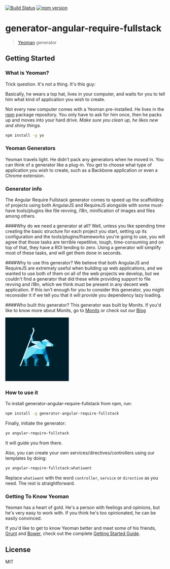 [![Build Status](https://travis-ci.org/Monits/generator-angular-require-fullstack.svg?branch=master)](https://travis-ci.org/monits/generator-angular-require-fullstack) [![npm version](https://badge.fury.io/js/generator-angular-require-fullstack.svg)](http://badge.fury.io/js/generator-angular-require-fullstack)

# generator-angular-require-fullstack

> [Yeoman](http://yeoman.io) generator

## Getting Started

### What is Yeoman?

Trick question. It's not a thing. It's this guy:

Basically, he wears a top hat, lives in your computer, and waits for you to tell him what kind of application you wish to create.

Not every new computer comes with a Yeoman pre-installed. He lives in the [npm](https://npmjs.org) package repository. You only have to ask for him once, then he packs up and moves into your hard drive. *Make sure you clean up, he likes new and shiny things.*

```bash
npm install -g yo
```
### Yeoman Generators

Yeoman travels light. He didn't pack any generators when he moved in. You can think of a generator like a plug-in. You get to choose what type of application you wish to create, such as a Backbone application or even a Chrome extension.

### Generator info

The Angular Require Fullstack generator comes to speed up the scaffolding of projects using both AngularJS and RequireJS alongside with some must-have tools/plugins like file revving, i18n, minification of images and files among others. 

####Why do we need a generator at all?
Well, unless you like spending time creating the basic structure for each project you start, setting up its configuration and the tools/plugins/frameworks you're going to use, you will agree that those tasks are terrible repetitive, tough, time-consuming and on top of that, they have a ROI tending to zero. Using a generator will simplify most of these tasks, and will get them done in seconds.

####Why to use this generator?
We believe that both AngularJS and RequireJS are extremely useful when building up web applications, and we wanted to use both of them on all of the web projects we develop, but we couldn't find a generator that did these while providing support to file revving and i18n, which we think must be present in any decent web application. If this isn't enough for you to consider this generator, you might reconsider it if we tell you that it will provide you dependency lazy loading. 

####Who built this generator?
This generator was built by Monits. If you'd like to know more about Monits, go to [Monits](http://www.monits.com) or check out our [Blog](https://medium.com/monits-blog)

![](monits_logo.png)

### How to use it

To install generator-angular-require-fullstack from npm, run:

```bash
npm install -g generator-angular-require-fullstack
```

Finally, initiate the generator:

```bash
yo angular-require-fullstack
```
It will guide you from there.

Also, you can create your own services/directives/controllers using our templates by doing:

```bash
yo angular-require-fullstack:whatiwant
```

Replace `whatiwant` with the word `controller`, `service` or `directive` as you need. The rest is straightforward.

### Getting To Know Yeoman

Yeoman has a heart of gold. He's a person with feelings and opinions, but he's very easy to work with. If you think he's too opinionated, he can be easily convinced.

If you'd like to get to know Yeoman better and meet some of his friends, [Grunt](http://gruntjs.com) and [Bower](http://bower.io), check out the complete [Getting Started Guide](https://github.com/yeoman/yeoman/wiki/Getting-Started).

## License

MIT
